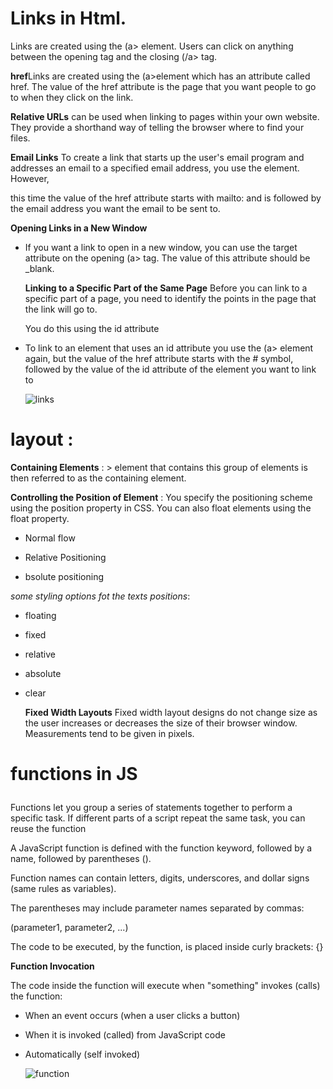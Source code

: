 # Links in Html.
Links are created using the (a> element. Users can click on anything between the opening <a> tag and the closing (/a> tag. <P>
**href**Links are created using the (a>element which has an attribute called href. The value of the href attribute is the page that you want people to go to when they click on the link.<P>
**Relative URLs** can be used when linking to pages within your own website. They provide a shorthand way of telling the browser where to find your files.<P>
**Email Links** To create a link that starts up the user's email program and addresses an email to a specified email address, you use the <a>element. However, <P>this time the value of the href attribute starts 
 with mailto: and is followed by the email address you want the email to be sent to.<P>
**Opening Links in a New Window**  <P>
  * If you want a link to open in a new window, you can use the target attribute on the opening (a> tag. The value of this attribute should be _blank.<P>**Linking to a Specific Part of the Same Page** Before you can link to a specific part of a page, you need to identify the points in the page that the link will go to. <P> You do 
 this using the id attribute 
  * To link to an element that uses an id attribute you use the (a> element again, but the value of the href attribute starts with the # symbol, followed by the value of the id attribute of the element you want to link to <P>
 ![links](https://i.pcmag.com/imagery/encyclopedia-terms/href-_href.fit_lim.size_1050x.gif) <P>
  
 # layout : 
 **Containing Elements** : > element that contains this group of elements is then referred to as the containing element.<p>
  **Controlling the Position of Element** : You specify the positioning scheme using the position property in CSS. You can also float elements using the float property.<P>
  * Normal flow<P>
  * Relative Positioning <P>
  * bsolute positioning <P>
 
*some styling options fot the texts positions*: <P>
* floating <P>
* fixed <P>
* relative <P>
* absolute <P>
* clear <P>
**Fixed Width Layouts** Fixed width layout designs do not change size as the user increases or decreases the size of their browser window. Measurements tend to be given in pixels. <P>

# functions in JS<P>
Functions let you group a series of statements together to perform a specific task. If different parts of a script repeat the same task, you can reuse the function<P>
A JavaScript function is defined with the function keyword, followed by a name, followed by parentheses ().<P>
Function names can contain letters, digits, underscores, and dollar signs (same rules as variables).<P>
The parentheses may include parameter names separated by commas:<P>
(parameter1, parameter2, ...)<P>
The code to be executed, by the function, is placed inside curly brackets: {}<P>
**Function Invocation**<P>

The code inside the function will execute when "something" invokes (calls) the function:<P>

* When an event occurs (when a user clicks a button)<P>
* When it is invoked (called) from JavaScript code<P>
* Automatically (self invoked)<P>
 ![function](https://cdn.programiz.com/sites/tutorial2program/files/javascript-function-with-parameter.png) <P>
  
